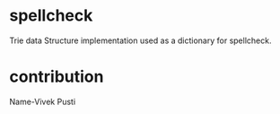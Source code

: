 # spellcheck
Trie data Structure implementation used as a dictionary for spellcheck.
# contribution
Name-Vivek Pusti
